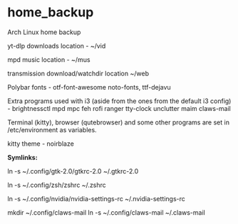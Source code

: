 # home_backup
Arch Linux home backup

yt-dlp downloads location - ~/vid

mpd music location - ~/mus

transmission download/watchdir location ~/web

Polybar fonts - otf-font-awesome noto-fonts, ttf-dejavu

Extra programs used with i3 (aside from the ones from the default i3 config) - brightnessctl mpd mpc feh rofi ranger tty-clock unclutter maim claws-mail

Terminal (kitty), browser (qutebrowser) and some other programs are set in /etc/environment as variables.

kitty theme - noirblaze

<b>Symlinks:</b>

ln -s ~/.config/gtk-2.0/gtkrc-2.0 ~/.gtkrc-2.0

ln -s ~/.config/zsh/zshrc ~/.zshrc

ln -s ~/.config/nvidia/nvidia-settings-rc ~/.nvidia-settings-rc

mkdir ~/.config/claws-mail
ln -s ~/.config/claws-mail ~/.claws-mail
